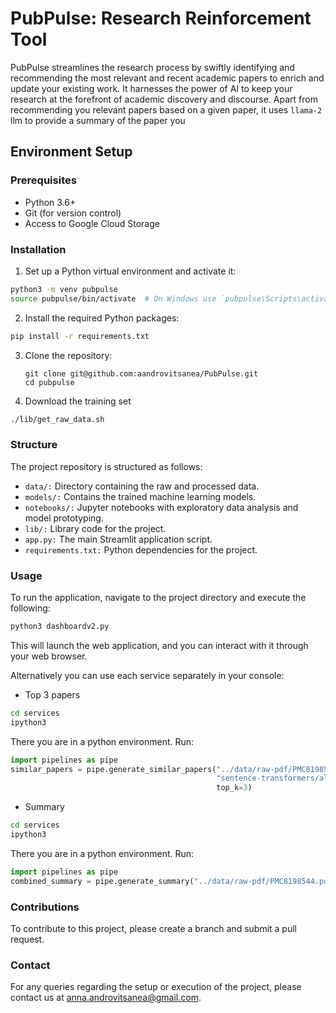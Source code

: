 # PubPulse: Research Reinforcement Tool

PubPulse streamlines the research process by swiftly identifying and recommending the most relevant and recent academic papers to enrich and update your existing work. It harnesses the power of AI to keep your research at the forefront of academic discovery and discourse. Apart from recommending you relevant papers based on a given paper, it uses `llama-2` llm to provide a summary of the paper you



## Environment Setup

### Prerequisites
- Python 3.6+
- Git (for version control)
- Access to Google Cloud Storage

### Installation

1. Set up a Python virtual environment and activate it:

```bash
python3 -m venv pubpulse
source pubpulse/bin/activate  # On Windows use `pubpulse\Scripts\activate`
```

2. Install the required Python packages:

```bash
pip install -r requirements.txt
```

3. Clone the repository:
   ```shell
   git clone git@github.com:aandrovitsanea/PubPulse.git
   cd pubpulse

4. Download the training set

```bash
./lib/get_raw_data.sh
```
### Structure

The project repository is structured as follows:

- `data/:` Directory containing the raw and processed data.
- `models/:` Contains the trained machine learning models.
- `notebooks/:` Jupyter notebooks with exploratory data analysis and model prototyping.
- `lib/:` Library code for the project.
- `app.py:` The main Streamlit application script.
- `requirements.txt:` Python dependencies for the project.

### Usage

To run the application, navigate to the project directory and execute the following:

```bash
python3 dashboardv2.py
```
This will launch the web application, and you can interact with it through your web browser.

Alternatively you can use each service separately in your console:

- Top 3 papers

```bash
cd services
ipython3
```

There you are in a python environment.
Run:

```python
import pipelines as pipe
similar_papers = pipe.generate_similar_papers("../data/raw-pdf/PMC8198544.pdf",
                                              "sentence-transformers/all-MiniLM-L6-v2",
                                              top_k=3)
```

- Summary

```bash
cd services
ipython3

```

There you are in a python environment.
Run:

```python
import pipelines as pipe
combined_summary = pipe.generate_summary("../data/raw-pdf/PMC8198544.pdf")

```



### Contributions
To contribute to this project, please create a branch and submit a pull request.

### Contact
For any queries regarding the setup or execution of the project, please contact us at anna.androvitsanea@gmail.com.


